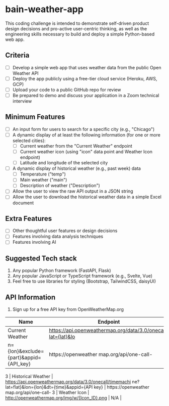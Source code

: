 # bain-weather-app

This coding challenge is intended to demonstrate self-driven product design decisions and pro-active user-centric thinking, as well as the engineering skills necessary to build and deploy a simple Python-based web app.

## Criteria

- [ ] Develop a simple web app that uses weather data from the public Open Weather API
- [ ] Deploy the app publicly using a free-tier cloud service (Heroku, AWS, GCP)
- [ ] Upload your code to a public GitHub repo for review
- [ ] Be prepared to demo and discuss your application in a Zoom technical interview

## Minimum Features

- [ ] An input form for users to search for a specific city (e.g., "Chicago")
- [ ] A dynamic display of at least the following information (for one or more selected cities):
    - [ ] Current weather from the "Current Weather" endpoint
    - [ ] Current weather icon (using "icon" data point and Weather Icon endpoint)
    - [ ] Latitude and longitude of the selected city
- [ ] A dynamic display of historical weather (e.g., past week) data
    - [ ] Temperature ("temp")
    - [ ] Main weather ("main")
    - [ ] Description of weather ("Description")
- [ ] Allow the user to view the raw API output in a JSON string
- [ ] Allow the user to download the historical weather data in a simple Excel document

## Extra Features

- [ ] Other thoughtful user features or design decisions
- [ ] Features involving data analysis techniques
- [ ] Features involving AI

## Suggested Tech stack

1. Any popular Python framework (FastAPI, Flask)
2. Any popular JavaScript or TypeScript framework (e.g., Svelte, Vue)
3. Feel free to use libraries for styling (Bootstrap, TailwindCSS, daisyUI)

## API Information

1. Sign up for a free API key from OpenWeatherMap.org

| Name | Endpoint | Documentation |
| ---- | -------- | ------------- |
| Current Weather | https://api.openweathermap.org/data/3.0/onecall?lat={lat}&lo 
n={lon}&exclude={part}&appid={API_key} | https://openweather map.org/api/one-call- 
3 
| Historical Weather | https://api.openweathermap.org/data/3.0/onecall/timemachi 
ne?lat=flat}&lon={lon}&dt={time}&appid={API key} | https://openweather map.org/api/one-call- 
3 
| Weather Icon | http://openweathermap.org/img/w/{Icon_ID}.png | N/A | 

